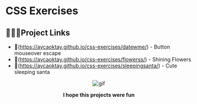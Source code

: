 # CSS Exercises
## 🙇🏻‍♀️Project Links 
- 🔗(https://aycaoktay.github.io/css-exercises/datewme/) - Button mouseover escape
- 🔗(https://aycaoktay.github.io/css-exercises/flowerss/) - Shining Flowers
- 🔗(https://aycaoktay.github.io/css-exercises/sleepingsanta/) - Cute sleeping santa


<p align="center"> <image src="https://media.giphy.com/media/jUK4OyeQY0CWud0Jzg/giphy.gif" alt="gif"/> </p>
<p align="center"> <b>I hope this projects were fun</b></p>

